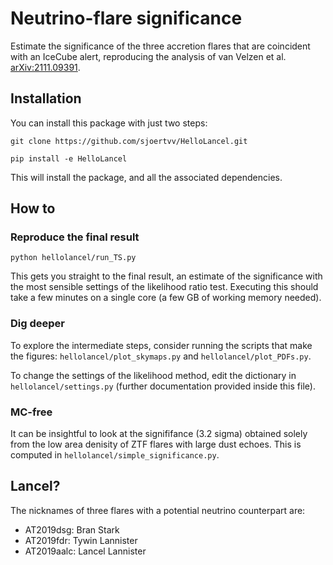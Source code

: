 # Neutrino-flare significance
Estimate the significance of the three accretion flares that are coincident with an IceCube alert, reproducing the analysis of van Velzen et al. [arXiv:2111.09391](https://arxiv.org/abs/2111.09391).

## Installation

You can install this package with just two steps:

`git clone https://github.com/sjoertvv/HelloLancel.git`

`pip install -e HelloLancel`

This will install the package, and all the associated dependencies.

## How to 
### Reproduce the final result
```python hellolancel/run_TS.py``` 

This gets you straight to the final result, an estimate of the significance with the most sensible settings of the likelihood ratio test. Executing this should take a few minutes on a single core (a few GB of working memory needed). 

### Dig deeper
To explore the intermediate steps, consider running the scripts that make the figures: `hellolancel/plot_skymaps.py` and `hellolancel/plot_PDFs.py`.

To change the settings of the likelihood method, edit the dictionary in `hellolancel/settings.py` (further documentation provided inside this file).  

### MC-free
It can be insightful to look at the signififance (3.2 sigma) obtained solely from the low area denisity of ZTF flares with large dust echoes. This is computed in `hellolancel/simple_significance.py`. 

## Lancel?
The nicknames of three flares with a potential neutrino counterpart are: 
- AT2019dsg: Bran Stark
- AT2019fdr: Tywin Lannister
- AT2019aalc: Lancel Lannister

